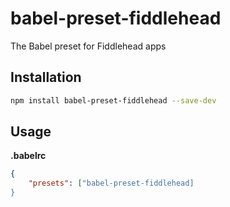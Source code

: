 # babel-preset-fiddlehead

The Babel preset for Fiddlehead apps

## Installation

```bash
npm install babel-preset-fiddlehead --save-dev
```

## Usage

**.babelrc**

```json
{
    "presets": ["babel-preset-fiddlehead]
}
```
